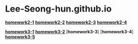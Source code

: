 # Lee-Seong-hun.github.io

[**homework2-1**](https://lee-seong-hun.github.io/homework2-1.html)
[**homework2-2**](https://Lee-Seong-hun.github.io/homework2-2.html)
[**homework2-3**](https://Lee-Seong-hun.github.io/homework2-3.html)
[**homework2-4**](https://Lee-Seong-hun.github.io/homework2-4.html)

[**homework3-1**](https://Lee-Seong-hun.github.io/20250402_123859.png)
[**homework3-2**](https://Lee-Seong-hun.github.io/KakaoTalk_20250423_101605252.jpg)
[**homework3-3**]
[**homework3-4**]
[**homework3-5**](https://Lee-Seong-hun.github.io/20250409_113933.jpg)
